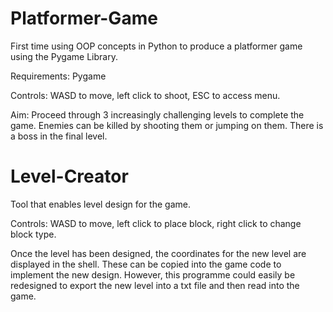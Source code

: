 # Platformer-Game
First time using OOP concepts in Python to produce a platformer game using the Pygame Library.  

Requirements: Pygame

Controls: WASD to move, left click to shoot, ESC to access menu. 

Aim: Proceed through 3 increasingly challenging levels to complete the game. Enemies can be killed by shooting them or jumping on them. There is a boss in the final level. 

# Level-Creator
Tool that enables level design for the game.

Controls: WASD to move, left click to place block, right click to change block type. 

Once the level has been designed, the coordinates for the new level are displayed in the shell. These can be copied into the game code to implement the new design. However, this programme could easily be redesigned to export the new level into a txt file and then read into the game.

